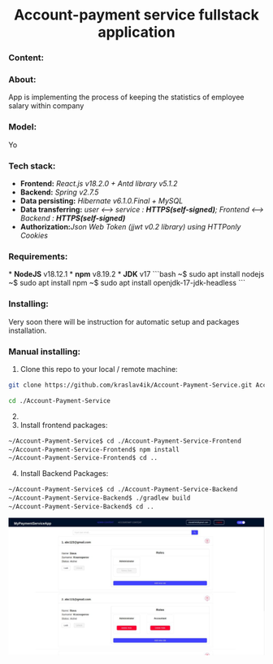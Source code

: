 <h1 style="text-align: center">Account-payment service fullstack application</h1>

<h3>Content:</h3>

<h3>About:</h3>
App is implementing the process of keeping the statistics of employee salary within company
<h3>Model:</h3>
Yo

<h3>Tech stack:</h3>
<ul>
<li><b>Frontend:</b> <i>React.js v18.2.0 + Antd library v5.1.2</i></li>
<li><b>Backend:</b> <i>Spring v2.7.5</i></li>
<li><b>Data persisting:</b> <i>Hibernate v6.1.0.Final + MySQL</i></li>
<li><b>Data transferring:</b> <i>user <--> service : <b>HTTPS(self-signed)</b>; Frontend <--> Backend : <b>HTTPS(self-signed)</b></i></li>
<li><b>Authorization:</b><i>Json Web Token (jjwt v0.2 library) using HTTPonly Cookies</i></li>
</ul>

<h3>Requirements:</h3>
* <b>NodeJS</b> v18.12.1
* <b>npm</b> v8.19.2
* <b>JDK</b> v17
```bash
~$ sudo apt install nodejs
~$ sudo apt install npm
~$ sudo apt install openjdk-17-jdk-headless
```

<h3>Installing:</h3>

Very soon there will be instruction for automatic setup and packages installation.

<h3>Manual installing:</h3>

1. Clone this repo to your local / remote machine:
```bash
git clone https://github.com/kraslav4ik/Account-Payment-Service.git Account-Payment-Service
```
```bash
cd ./Account-Payment-Service
```

2. 
3. Install frontend packages:
```bash
~/Account-Payment-Service$ cd ./Account-Payment-Service-Frontend
~/Account-Payment-Service-Frontend$ npm install
~/Account-Payment-Service-Frontend$ cd ..
```

4. Install Backend Packages:
```bash
~/Account-Payment-Service$ cd ./Account-Payment-Service-Backend
~/Account-Payment-Service-Backend$ ./gradlew build
~/Account-Payment-Service-Backend$ cd ..
```

<img src="https://github.com/kraslav4ik/Account-Payment-Service/blob/master/img/AppScreen.jpg" alt="pic"/>
